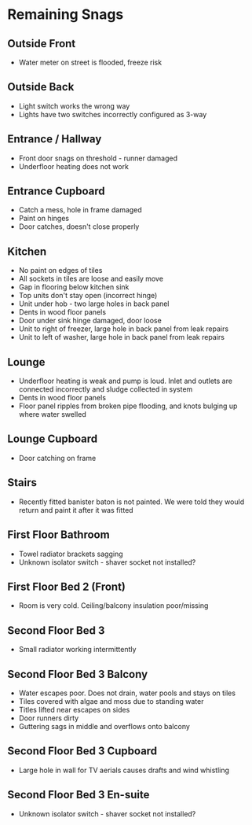 # Remaining Snags

## Outside Front
- Water meter on street is flooded, freeze risk

## Outside Back
- Light switch works the wrong way
- Lights have two switches incorrectly configured as 3-way

## Entrance / Hallway
- Front door snags on threshold - runner damaged
- Underfloor heating does not work

## Entrance Cupboard
- Catch a mess, hole in frame damaged
- Paint on hinges
- Door catches, doesn't close properly

## Kitchen
- No paint on edges of tiles
- All sockets in tiles are loose and easily move
- Gap in flooring below kitchen sink
- Top units don't stay open (incorrect hinge)
- Unit under hob - two large holes in back panel
- Dents in wood floor panels
- Door under sink hinge damaged, door loose
- Unit to right of freezer, large hole in back panel from leak repairs
- Unit to left of washer, large hole in back panel from leak repairs

## Lounge
- Underfloor heating is weak and pump is loud. Inlet and outlets are connected incorrectly and sludge collected in system
- Dents in wood floor panels
- Floor panel ripples from broken pipe flooding, and knots bulging up where water swelled

## Lounge Cupboard
- Door catching on frame

## Stairs
- Recently fitted banister baton is not painted. We were told they would return and paint it after it was fitted

## First Floor Bathroom
- Towel radiator brackets sagging
- Unknown isolator switch - shaver socket not installed?

## First Floor Bed 2 (Front)
- Room is very cold. Ceiling/balcony insulation poor/missing

## Second Floor Bed 3
- Small radiator working intermittently

## Second Floor Bed 3 Balcony
- Water escapes poor. Does not drain, water pools and stays on tiles
- Tiles covered with algae and moss due to standing water
- Titles lifted near escapes on sides
- Door runners dirty
- Guttering sags in middle and overflows onto balcony

## Second Floor Bed 3 Cupboard
- Large hole in wall for TV aerials causes drafts and wind whistling

## Second Floor Bed 3 En-suite
- Unknown isolator switch - shaver socket not installed?
